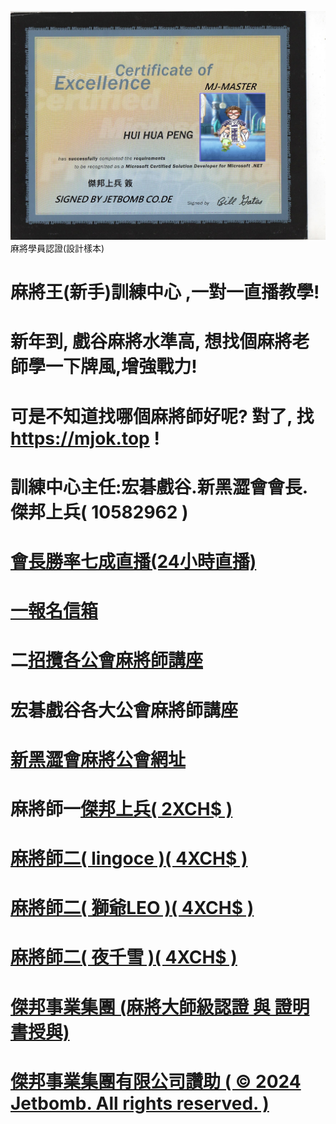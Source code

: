 <img src="mcsd-jetbomb.jpg">麻將學員認證(設計樣本)
# 麻將王(新手)訓練中心 ,一對一直播教學!
# 新年到, 戲谷麻將水準高, 想找個麻將老師學一下牌風,增強戰力!
# 可是不知道找哪個麻將師好呢? 對了, 找 https://mjok.top !


# 訓練中心主任:宏碁戲谷.新黑澀會會長.傑邦上兵( 10582962 )
# <a href="https://www.youtube.com/channel/UC-PHMjrhrDjeInhwoXv4pxA/live">會長勝率七成直播(24小時直播)
# 一<a href="mailto:jetbomb2012@gmail.com">報名信箱</a>
# 二<a href="mailto:bensonjack@yahoo.com">招攬各公會麻將師講座</a>
# 宏碁戲谷各大公會麻將師講座
# <a href="https://www.mj-king.top/">新黑澀會麻將公會網址</a><br>
# 麻將師一<a href="https://www.youtube.com/channel/UC-PHMjrhrDjeInhwoXv4pxA/live">傑邦上兵( 2XCH$ )

# 麻將師二<a href="https://www.youtube.com/channel/UC-PHMjrhrDjeInhwoXv4pxA/live">( lingoce )( 4XCH$ )
# 麻將師二<a href="https://www.youtube.com/channel/UC-PHMjrhrDjeInhwoXv4pxA/live">( 獅爺LEO )( 4XCH$ )

# 麻將師二<a href="https://www.youtube.com/channel/UC-PHMjrhrDjeInhwoXv4pxA/live">( 夜千雪 )( 4XCH$ )


# 傑邦事業集團 (麻將大師級認證 與 證明書授與)
# 傑邦事業集團有限公司讚助 ( © 2024 Jetbomb. All rights reserved. )

